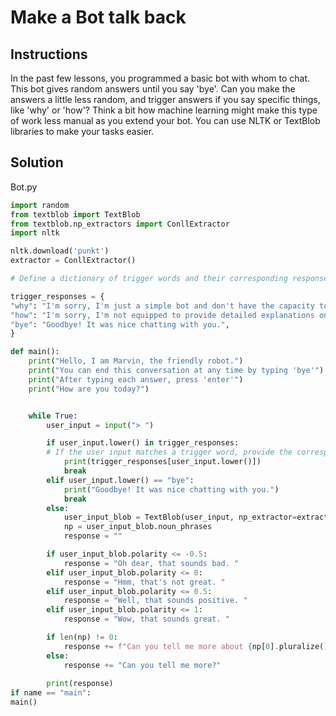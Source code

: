 # Make a Bot talk back

## Instructions

In the past few lessons, you programmed a basic bot with whom to chat. This bot gives random answers until you say 'bye'. Can you make the answers a little less random, and trigger answers if you say specific things, like 'why' or 'how'? Think a bit how machine learning might make this type of work less manual as you extend your bot. You can use NLTK or TextBlob libraries to make your tasks easier.

## Solution

Bot.py

```py
import random
from textblob import TextBlob
from textblob.np_extractors import ConllExtractor
import nltk

nltk.download('punkt')
extractor = ConllExtractor()

# Define a dictionary of trigger words and their corresponding responses

trigger_responses = {
"why": "I'm sorry, I'm just a simple bot and don't have the capacity to answer 'why' questions.",
"how": "I'm sorry, I'm not equipped to provide detailed explanations on 'how' things work.",
"bye": "Goodbye! It was nice chatting with you.",
}

def main():
    print("Hello, I am Marvin, the friendly robot.")
    print("You can end this conversation at any time by typing 'bye'")
    print("After typing each answer, press 'enter'")
    print("How are you today?")


    while True:
        user_input = input("> ")

        if user_input.lower() in trigger_responses:
        # If the user input matches a trigger word, provide the corresponding response
            print(trigger_responses[user_input.lower()])
            break
        elif user_input.lower() == "bye":
            print("Goodbye! It was nice chatting with you.")
            break
        else:
            user_input_blob = TextBlob(user_input, np_extractor=extractor)
            np = user_input_blob.noun_phrases
            response = ""

        if user_input_blob.polarity <= -0.5:
            response = "Oh dear, that sounds bad. "
        elif user_input_blob.polarity <= 0:
            response = "Hmm, that's not great. "
        elif user_input_blob.polarity <= 0.5:
            response = "Well, that sounds positive. "
        elif user_input_blob.polarity <= 1:
            response = "Wow, that sounds great. "

        if len(np) != 0:
            response += f"Can you tell me more about {np[0].pluralize()}?"
        else:
            response += "Can you tell me more?"
            
        print(response)
if name == "main":
main()

```
